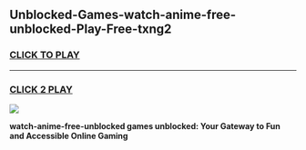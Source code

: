 
## Unblocked-Games-watch-anime-free-unblocked-Play-Free-txng2
<h3>
<a href="https://premium76.site?title=watch-anime-free-unblocked&ref=23A">CLICK TO PLAY</a></h3>
<hr>

<h3>
<a href="https://premium76.site?title=watch-anime-free-unblocked&ref=23A">CLICK 2 PLAY</a>
  
</h3>

<a href="https://premium76.site?title=watch-anime-free-unblocked&ref=23A"><img src="https://clearcache.store/games.png"></a>


**watch-anime-free-unblocked games unblocked: Your Gateway to Fun and Accessible Online Gaming**
